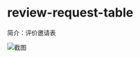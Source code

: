 # review-request-table

简介：评价邀请表

![截图](https://user-images.githubusercontent.com/11664505/40827308-d26ef880-65af-11e8-92da-fe6e1c6fa56b.jpg)